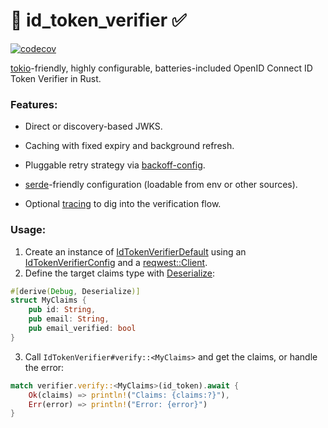 # 🔎 id_token_verifier ✅

[![codecov](https://codecov.io/gh/yevtyushkin/id_token_verifier/graph/badge.svg?token=KG76XN3GAR)](https://codecov.io/gh/yevtyushkin/id_token_verifier)

[tokio](https://github.com/tokio-rs/tokio)-friendly, highly configurable, batteries-included OpenID Connect ID Token
Verifier in Rust.

### Features:

- Direct or discovery-based JWKS.

- Caching with fixed expiry and background refresh.

- Pluggable retry strategy via [backoff-config](https://github.com/yevtyushkin/backoff-config).

- [serde](https://github.com/serde-rs/serde)-friendly configuration (loadable from env or other sources).

- Optional [tracing](https://github.com/tokio-rs/tracing) to dig into the verification flow.

### Usage:

1. Create an instance of [IdTokenVerifierDefault](src/verifier/id_token_verifier.rs) using an [IdTokenVerifierConfig](src/verifier/id_token_verifier_config.rs) and a [reqwest::Client](https://github.com/seanmonstar/reqwest).
2. Define the target claims type with [Deserialize](https://docs.serde.rs/serde/trait.Deserialize.html):
```rust
#[derive(Debug, Deserialize)]
struct MyClaims {
    pub id: String,
    pub email: String,
    pub email_verified: bool
}
```
3. Call `IdTokenVerifier#verify::<MyClaims>` and get the claims, or handle the error:

```rust
match verifier.verify::<MyClaims>(id_token).await {
    Ok(claims) => println!("Claims: {claims:?}"),
    Err(error) => println!("Error: {error}")
}
```
